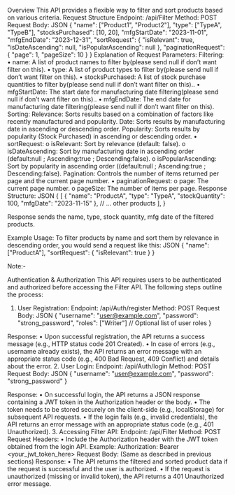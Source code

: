 Overview
This API provides a flexible way to filter and sort products based on various criteria.
Request Structure
Endpoint: /api/Filter 
Method: POST
Request Body:
JSON
{
    "name": ["Product1", "Product2"],
    "type": ["TypeA", "TypeB"],
    "stocksPurchased": [10, 20],
    "mfgStartDate": "2023-11-01",
    "mfgEndDate": "2023-12-31",
    "sortRequest": {
        "isRelevant": true,
        "isDateAscending": null,
        "isPopularAscending": null
    },
    "paginationRequest": {
        "page": 1,
        "pageSize": 10
    }
}
Explanation of Request Parameters:
Filtering:
•	name: A list of product names to filter by(please send null if don’t want filter on this).
•	type: A list of product types to filter by(please send null if don’t want filter on this).
•	stocksPurchased: A list of stock purchase quantities to filter by(please send null if don’t want filter on this)..
•	mfgStartDate: The start date for manufacturing date filtering(please send null if don’t want filter on this)..
•	mfgEndDate: The end date for manufacturing date filtering(please send null if don’t want filter on this).
Sorting: 
Relevance: Sorts results based on a combination of factors like recently manufactured and popularity.
Date: Sorts results by manufacturing date in ascending or descending order.
Popularity: Sorts results by popularity (Stock Purchased) in ascending or descending order.
•	sortRequest: 
o	isRelevant: Sort by relevance (default: false).
o	isDateAscending: Sort by manufacturing date in ascending order (default:null ; Ascending:true ; Descending:false).
o	isPopularAscending: Sort by popularity in ascending order ((default:null ; Ascending:true ; Descending:false).
Pagination: 
Controls the number of items returned per page and the current page number.
•	paginationRequest: 
o	page: The current page number.
o	pageSize: The number of items per page.
Response Structure:
JSON
{
    [
        {
            "name": "ProductA",
            "type": "TypeA",
            "stockQuantity": 100,
            "mfgDate": "2023-11-15"
        },
        // ... other products
    ],
}

Response sends the name, type, stock quantity, mfg date of the filtered products.


Example Usage:
To filter products by name and sort them by relevance in descending order, you would send a request like this:
JSON
{
  "name": ["ProductA"],
  "sortRequest": {
    "isRelevant": true
  }
}


Note:-

Authentication & Authorization
This API requires users to be authenticated and authorized before accessing the Filter API. The following steps outline the process:
1. User Registration:
Endpoint: /api/Auth/register 
Method: POST
Request Body:
JSON
{
  "username": "user@example.com",
  "password": "strong_password",
  "roles": ["Writer"] // Optional list of user roles
}

Response:
•	Upon successful registration, the API returns a success message (e.g., HTTP status code 201 Created).
•	In case of errors (e.g., username already exists), the API returns an error message with an appropriate status code (e.g., 400 Bad Request, 409 Conflict) and details about the error.
2. User Login:
Endpoint: /api/Auth/login 
Method: POST
Request Body:
JSON
{
  "username": "user@example.com",
  "password": "strong_password"
}

Response:
•	On successful login, the API returns a JSON response containing a JWT token in the Authorization header or the body.
•	The token needs to be stored securely on the client-side (e.g., localStorage) for subsequent API requests.
•	If the login fails (e.g., invalid credentials), the API returns an error message with an appropriate status code (e.g., 401 Unauthorized).
3. Accessing Filter API:
Endpoint: /api/Filter 
Method: POST
Request Headers:
•	Include the Authorization header with the JWT token obtained from the login API.
Example:
Authorization: Bearer <your_jwt_token_here>
Request Body:
(Same as described in previous sections)
Response:
•	The API returns the filtered and sorted product data if the request is successful and the user is authorized.
•	If the request is unauthorized (missing or invalid token), the API returns a 401 Unauthorized error message.

